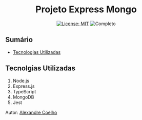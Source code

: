 <h1 align="center"> Projeto Express Mongo </h1>

<div align="center">

<a href="https://github.com/coelhoalexandre/projeto-express-mongo/blob/main/LICENSE" target="_blank"><img src="https://img.shields.io/badge/License-MIT-yellow.svg" alt="License: MIT"></a> <img src="https://img.shields.io/badge/Completo-lightgreen.svg" alt="Completo">

</div>

## Sumário
- [Tecnologias Utilizadas](#tecnolgias-utilizadas)

## Tecnolgias Utilizadas

1. Node.js
2. Express.js
3. TypeScript
4. MongoDB
5. Jest

Autor: [Alexandre Coelho](https://github.com/coelhoalexandre)
